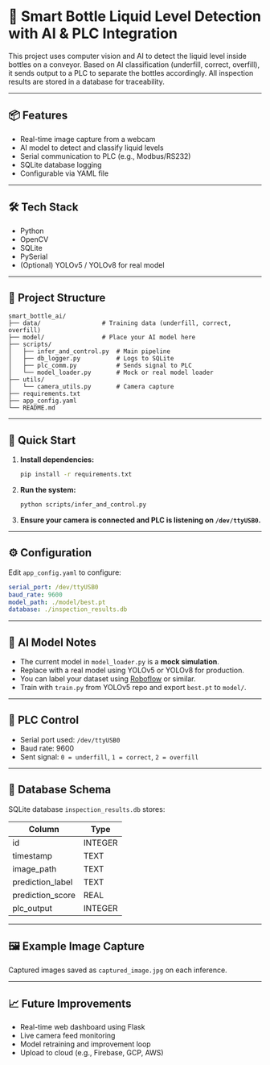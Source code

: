 # 🧪 Smart Bottle Liquid Level Detection with AI & PLC Integration

This project uses computer vision and AI to detect the liquid level inside bottles on a conveyor. Based on AI classification (underfill, correct, overfill), it sends output to a PLC to separate the bottles accordingly. All inspection results are stored in a database for traceability.

---

## 📦 Features

- Real-time image capture from a webcam
- AI model to detect and classify liquid levels
- Serial communication to PLC (e.g., Modbus/RS232)
- SQLite database logging
- Configurable via YAML file

---

## 🛠️ Tech Stack

- Python
- OpenCV
- SQLite
- PySerial
- (Optional) YOLOv5 / YOLOv8 for real model

---

## 📁 Project Structure

```
smart_bottle_ai/
├── data/                 # Training data (underfill, correct, overfill)
├── model/                # Place your AI model here
├── scripts/
│   ├── infer_and_control.py  # Main pipeline
│   ├── db_logger.py          # Logs to SQLite
│   ├── plc_comm.py           # Sends signal to PLC
│   └── model_loader.py       # Mock or real model loader
├── utils/
│   └── camera_utils.py       # Camera capture
├── requirements.txt
├── app_config.yaml
└── README.md
```

---

## 🚀 Quick Start

1. **Install dependencies:**
   ```bash
   pip install -r requirements.txt
   ```

2. **Run the system:**
   ```bash
   python scripts/infer_and_control.py
   ```

3. **Ensure your camera is connected and PLC is listening on `/dev/ttyUSB0`.**

---

## ⚙️ Configuration

Edit `app_config.yaml` to configure:

```yaml
serial_port: /dev/ttyUSB0
baud_rate: 9600
model_path: ./model/best.pt
database: ./inspection_results.db
```

---

## 🧠 AI Model Notes

- The current model in `model_loader.py` is a **mock simulation**.
- Replace with a real model using YOLOv5 or YOLOv8 for production.
- You can label your dataset using [Roboflow](https://roboflow.com/) or similar.
- Train with `train.py` from YOLOv5 repo and export `best.pt` to `model/`.

---

## 🔧 PLC Control

- Serial port used: `/dev/ttyUSB0`
- Baud rate: 9600
- Sent signal: `0 = underfill`, `1 = correct`, `2 = overfill`

---

## 💾 Database Schema

SQLite database `inspection_results.db` stores:

| Column          | Type     |
|------------------|----------|
| id               | INTEGER  |
| timestamp        | TEXT     |
| image_path       | TEXT     |
| prediction_label | TEXT     |
| prediction_score | REAL     |
| plc_output       | INTEGER  |

---

## 🖼️ Example Image Capture

Captured images saved as `captured_image.jpg` on each inference.

---

## 📈 Future Improvements

- Real-time web dashboard using Flask
- Live camera feed monitoring
- Model retraining and improvement loop
- Upload to cloud (e.g., Firebase, GCP, AWS)

